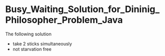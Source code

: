 # Busy_Waiting_Solution_for_Dininig_Philosopher_Problem_Java


The following solution 
- take 2 sticks simultaneously
- not starvation free

